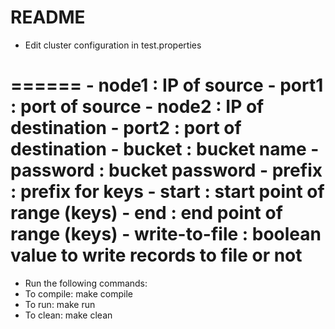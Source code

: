 README
======

- Edit cluster configuration in test.properties

======
    - node1         : IP of source
    - port1         : port of source
    - node2         : IP of destination
    - port2         : port of destination
    - bucket        : bucket name
    - password      : bucket password
    - prefix        : prefix for keys
    - start         : start point of range (keys)
    - end           : end point of range (keys)
    - write-to-file : boolean value to write records to file or not
======

- Run the following commands:
- To compile: make compile
- To run: make run
- To clean: make clean
